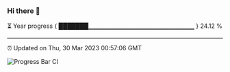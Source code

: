 ### Hi there 👋

⏳ Year progress { ███████▁▁▁▁▁▁▁▁▁▁▁▁▁▁▁▁▁▁▁▁▁▁▁ } 24.12 %

---

⏰ Updated on Thu, 30 Mar 2023 00:57:06 GMT

![Progress Bar CI](https://github.com/liununu/liununu/workflows/Progress%20Bar%20CI/badge.svg)
